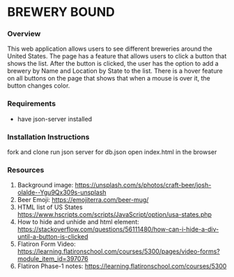 # BREWERY BOUND

### Overview
This web application allows users to see different breweries around the United States. The page has a feature that allows users to click a button that shows the list. After the button is clicked, the user has the option to add a brewery by Name and Location by State to the list. There is a hover feature on all buttons on the page that shows that when a mouse is over it, the button changes color.  

### Requirements
* have json-server installed

### Installation Instructions
   fork and clone
   run json server for db.json
   open index.html in the browser

### Resources
1. Background image: https://unsplash.com/s/photos/craft-beer/josh-olalde--Ygu9Qx309s-unsplash
2. Beer Emoji: https://emojiterra.com/beer-mug/
3. HTML list of US States https://www.hscripts.com/scripts/JavaScript/option/usa-states.php
4. How to hide and unhide and html element: https://stackoverflow.com/questions/56111480/how-can-i-hide-a-div-until-a-button-is-clicked
5. Flatiron Form Video: https://learning.flatironschool.com/courses/5300/pages/video-forms?module_item_id=397076
6. Flatiron Phase-1 notes: https://learning.flatironschool.com/courses/5300



